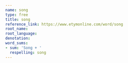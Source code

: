 ```yaml
---
name: song
type: free
title: song
reference_link: https://www.etymonline.com/word/song
root_name: 
root_language: 
denotation: 
word_sums:
- sum: 'Song + '
  respelling: song
---
```

